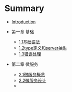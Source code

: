 # Summary

* [Introduction](README.md)

- 第一章 基础

  - [1.1基础语法](Chapter1/Chapter1.1.md)
  - [1.2type定义和server抽象](Chapter1/Chapter1.2.md)
  - [1.3错误处理](Chapter1/Chapter1.3.md)


- 第二章 微服务

  - [2.1微服务概览](Chapter2/Chapter2.1.md)
  - [2.2微服务设计](Chapter2/Chapter2.2.md)
  - 

